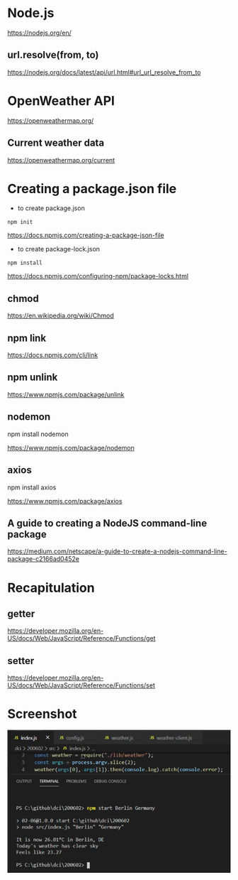 # Node.js

https://nodejs.org/en/  

## url.resolve(from, to)

https://nodejs.org/docs/latest/api/url.html#url_url_resolve_from_to

# OpenWeather API

https://openweathermap.org/  

## Current weather data

https://openweathermap.org/current

# Creating a package.json file

- to create package.json  

```
npm init
```

https://docs.npmjs.com/creating-a-package-json-file  

- to create package-lock.json

```
npm install
```

https://docs.npmjs.com/configuring-npm/package-locks.html

## chmod

https://en.wikipedia.org/wiki/Chmod  

## npm link

https://docs.npmjs.com/cli/link  

## npm unlink

https://www.npmjs.com/package/unlink  

## nodemon

npm install nodemon  

https://www.npmjs.com/package/nodemon  

## axios

npm install axios  

https://www.npmjs.com/package/axios  

## A guide to creating a NodeJS command-line package

https://medium.com/netscape/a-guide-to-create-a-nodejs-command-line-package-c2166ad0452e

# Recapitulation

## getter

https://developer.mozilla.org/en-US/docs/Web/JavaScript/Reference/Functions/get

## setter

https://developer.mozilla.org/en-US/docs/Web/JavaScript/Reference/Functions/set

# Screenshot

![screenshot](./src/img/screenshot.png)